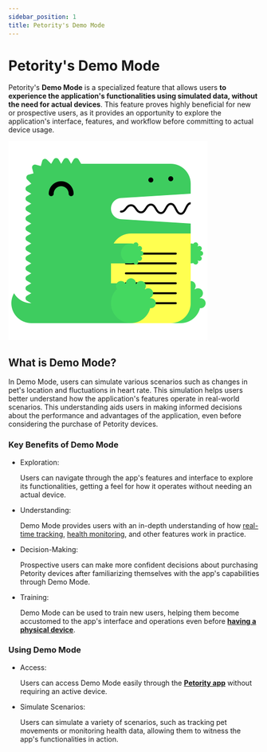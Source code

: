 ```yaml
---
sidebar_position: 1
title: Petority's Demo Mode
---
```


# Petority's Demo Mode

Petority's **Demo Mode** is a specialized feature that allows users **to experience the application's functionalities using simulated data, without the need for actual devices**. 
This feature proves highly beneficial for new or prospective users, as it provides an opportunity to explore the application's interface, features, and workflow before committing to actual device usage.

![demo](/img/logo.svg)

## What is Demo Mode?

In Demo Mode, users can simulate various scenarios such as changes in pet's location and fluctuations in heart rate. 
This simulation helps users better understand how the application's features operate in real-world scenarios. This understanding aids users in making informed decisions about the performance and advantages of the application, even before considering the purchase of Petority devices.

### Key Benefits of Demo Mode

+ Exploration:

    Users can navigate through the app's features and interface to explore its functionalities, getting a feel for how it operates without needing an actual device.

+ Understanding:

    Demo Mode provides users with an in-depth understanding of how [real-time tracking](/docs/petority/features/live-tracking), [health monitoring](/docs/petority/features/health-monitoring), and other features work in practice.

+ Decision-Making:

    Prospective users can make more confident decisions about purchasing Petority devices after familiarizing themselves with the app's capabilities through Demo Mode.

+ Training:

    Demo Mode can be used to train new users, helping them become accustomed to the app's interface and operations even before [**having a physical device**](/img/logo.svg).

### Using Demo Mode

+ Access:

    Users can access Demo Mode easily through the **[Petority app](/docs/petority/intro)** without requiring an active device.

+ Simulate Scenarios:

    Users can simulate a variety of scenarios, such as tracking pet movements or monitoring health data, allowing them to witness the app's functionalities in action.
